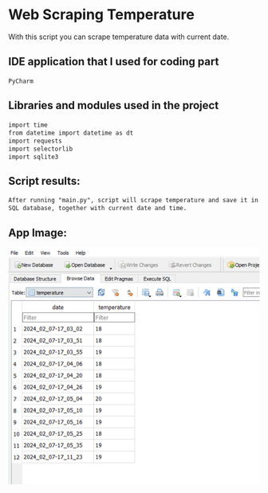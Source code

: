 # Web Scraping Temperature

With this script you can scrape temperature data with current date.

## IDE application that I used for coding part
```
PyCharm
```
## Libraries and modules used in the project
```
import time
from datetime import datetime as dt
import requests
import selectorlib
import sqlite3
```

## Script results:
```
After running "main.py", script will scrape temperature and save it in SQL database, together with current date and time.
```
## App Image:
<img src="https://raw.githubusercontent.com/kixelo/WebScrapingTemperature/master/sqlite_temperature.PNG?token=GHSAT0AAAAAACMKCDIRIUS3GW5CDG6NSSLMZODXJNQ" />
